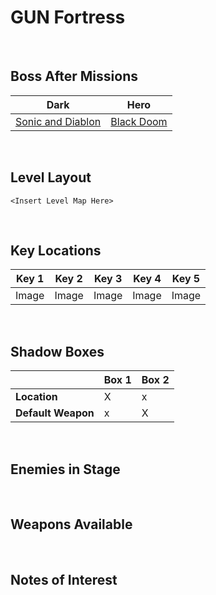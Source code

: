 # GUN Fortress

<br />

## Boss After Missions
|Dark|Hero|
|--|--|
|[Sonic and Diablon](../../Bosses/SonicAndDiablon)|[Black Doom](../../Bosses/BlackDoom)|

<br />

## Level Layout
```
<Insert Level Map Here>
```

<br />

## Key Locations
|Key 1|Key 2|Key 3|Key 4|Key 5|
|--|--|--|--|--|
|Image|Image|Image|Image|Image|

<br />

## Shadow Boxes
| | Box 1|Box 2|
|-|-|-|
|__Location__|X|x
|__Default Weapon__|x|X

<br />

## Enemies in Stage

<br />

## Weapons Available

<br />

## Notes of Interest

<br />